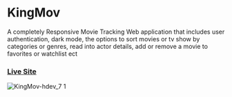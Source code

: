 # KingMov

A completely Responsive Movie Tracking Web application that includes user authentication, dark mode, the options to sort movies or tv show by categories or genres, read into actor details, add or remove a movie to favorites or watchlist ect

### [Live Site](https://kingmov.netlify.app/)

![KingMov-hdev_7 1](https://user-images.githubusercontent.com/100964607/188524786-9bbc33a9-0d46-4852-823d-5daee099cf0b.png)
